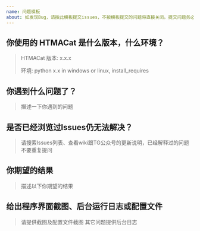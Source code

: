 ```yaml
---
name: 问题模板
about: 如发现Bug，请按此模板提交issues，不按模板提交的问题将直接关闭。提交问题务必描述清楚、附上日志，描述不清导致无法理解和分析的问题也可能会被直接关闭。
---
```


## 你使用的 HTMACat 是什么版本，什么环境？

> HTMACat 版本: x.x.x
>
> 环境: python x.x in windows or linux, install_requires

## 你遇到什么问题了？

> 描述一下你遇到的问题

## 是否已经浏览过Issues仍无法解决？

> 请搜索Issues列表、查看wiki跟TG公众号的更新说明，已经解释过的问题不要重复提问

## 你期望的结果

> 描述以下你期望的结果

## 给出程序界面截图、后台运行日志或配置文件

> 请提供截图及配置文件截图
> 其它问题提供后台日志
